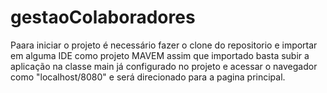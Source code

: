 # gestaoColaboradores
Paara iniciar o projeto é necessário fazer o clone do repositorio e importar em alguma IDE como projeto MAVEM assim que importado basta subir a aplicação na classe main já configurado no projeto
e acessar o navegador como "localhost/8080" e será direcionado para a pagina principal.
